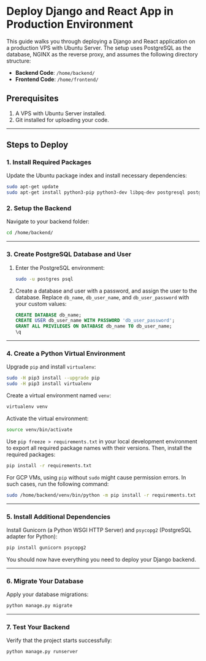 # Deploy Django and React App in Production Environment

This guide walks you through deploying a Django and React application on a production VPS with Ubuntu Server. The setup uses PostgreSQL as the database, NGINX as the reverse proxy, and assumes the following directory structure:

- **Backend Code**: `/home/backend/`
- **Frontend Code**: `/home/frontend/`

## Prerequisites

1. A VPS with Ubuntu Server installed.
2. Git installed for uploading your code.

---

## Steps to Deploy

### 1. Install Required Packages

Update the Ubuntu package index and install necessary dependencies:

```bash
sudo apt-get update
sudo apt-get install python3-pip python3-dev libpq-dev postgresql postgresql-contrib nginx
```

### 2. Setup the Backend

Navigate to your backend folder:

```bash
cd /home/backend/
```

---

### 3. Create PostgreSQL Database and User

1. Enter the PostgreSQL environment:

   ```bash
   sudo -u postgres psql
   ```

2. Create a database and user with a password, and assign the user to the database. Replace `db_name`, `db_user_name`, and `db_user_password` with your custom values:

   ```sql
   CREATE DATABASE db_name;
   CREATE USER db_user_name WITH PASSWORD 'db_user_password';
   GRANT ALL PRIVILEGES ON DATABASE db_name TO db_user_name;
   \q
   ```

---

### 4. Create a Python Virtual Environment

Upgrade `pip` and install `virtualenv`:

```bash
sudo -H pip3 install --upgrade pip
sudo -H pip3 install virtualenv
```

Create a virtual environment named `venv`:

```bash
virtualenv venv
```

Activate the virtual environment:

```bash
source venv/bin/activate
```

Use `pip freeze > requirements.txt` in your local development environment to export all required package names with their versions. Then, install the required packages:

```bash
pip install -r requirements.txt
```

For GCP VMs, using `pip` without `sudo` might cause permission errors. In such cases, run the following command:

```bash
sudo /home/backend/venv/bin/python -m pip install -r requirements.txt
```

---

### 5. Install Additional Dependencies

Install Gunicorn (a Python WSGI HTTP Server) and `psycopg2` (PostgreSQL adapter for Python):

```bash
pip install gunicorn psycopg2
```

You should now have everything you need to deploy your Django backend.

---

### 6. Migrate Your Database

Apply your database migrations:

```bash
python manage.py migrate
```

---

### 7. Test Your Backend

Verify that the project starts successfully:

```bash
python manage.py runserver
```
